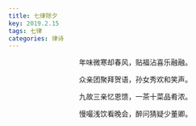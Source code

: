 ```yaml
---
title: 七律除夕
key: 2019.2.15
tags: 七律
categories: 律诗
---
```


<p align="center">年味微寒却春风，贴福沾喜乐融融。
</p>
<p align="center">众亲团聚拜贺语，孙女秀欢和笑声。
</p>
<p align="center">九故三亲忆恩馈，一茶十菜品肴浓。
</p>
<p align="center">慢嘬浅饮看晚会，醉问猜疑少董卿。
</p>
<p align="center"></br>
</p>
